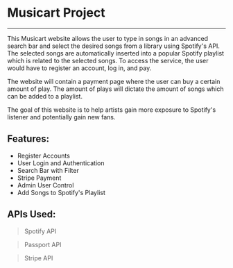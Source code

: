 # Musicart Project
***
This Musicart website allows the user to type in songs in an advanced search bar and select the desired songs from a library using Spotify's API. The selected songs are automatically inserted into a popular Spotify playlist which is related to the selected songs. To access the service, the user would have to register an account, log in, and pay.

The website will contain a payment page where the user can buy a certain amount of play. The amount of plays will dictate the amount of songs which can be added to a playlist. 

The goal of this website is to help artists gain more exposure to Spotify's listener and potentially gain new fans.

## Features:
- Register Accounts
- User Login and Authentication
- Search Bar with Filter
- Stripe Payment
- Admin User Control
- Add Songs to Spotify's Playlist

## APIs Used:
> Spotify API

> Passport API

> Stripe API
